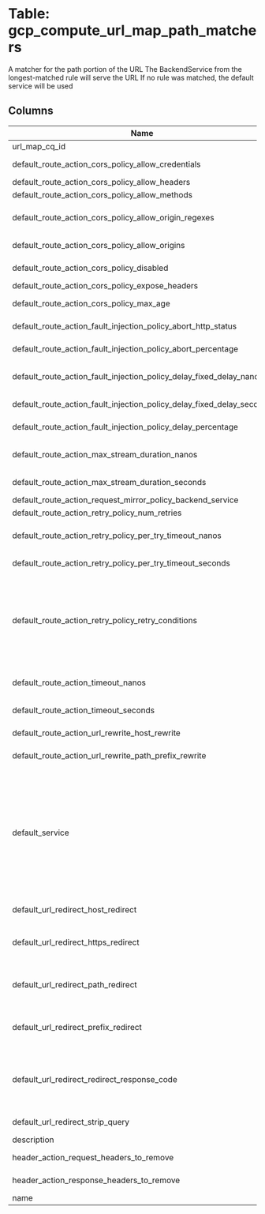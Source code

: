 
# Table: gcp_compute_url_map_path_matchers
A matcher for the path portion of the URL The BackendService from the longest-matched rule will serve the URL If no rule was matched, the default service will be used
## Columns
| Name        | Type           | Description  |
| ------------- | ------------- | -----  |
|url_map_cq_id|uuid|Unique CloudQuery ID of gcp_compute_url_maps table (FK)|
|default_route_action_cors_policy_allow_credentials|boolean|In response to a preflight request, setting this to true indicates that the actual request can include user credentials This translates to the Access-Control-Allow-Credentials header Default is false|
|default_route_action_cors_policy_allow_headers|text[]|Specifies the content for the Access-Control-Allow-Headers header|
|default_route_action_cors_policy_allow_methods|text[]|Specifies the content for the Access-Control-Allow-Methods header|
|default_route_action_cors_policy_allow_origin_regexes|text[]|Specifies the regualar expression patterns that match allowed origins For regular expression grammar please see githubcom/google/re2/wiki/Syntax An origin is allowed if it matches either an item in allowOrigins or an item in allowOriginRegexes|
|default_route_action_cors_policy_allow_origins|text[]|Specifies the list of origins that will be allowed to do CORS requests An origin is allowed if it matches either an item in allowOrigins or an item in allowOriginRegexes|
|default_route_action_cors_policy_disabled|boolean|If true, specifies the CORS policy is disabled The default value of false, which indicates that the CORS policy is in effect|
|default_route_action_cors_policy_expose_headers|text[]|Specifies the content for the Access-Control-Expose-Headers header|
|default_route_action_cors_policy_max_age|bigint|Specifies how long results of a preflight request can be cached in seconds This translates to the Access-Control-Max-Age header|
|default_route_action_fault_injection_policy_abort_http_status|bigint|The HTTP status code used to abort the request The value must be between 200 and 599 inclusive|
|default_route_action_fault_injection_policy_abort_percentage|float|The percentage of traffic (connections/operations/requests) which will be aborted as part of fault injection The value must be between 00 and 1000 inclusive|
|default_route_action_fault_injection_policy_delay_fixed_delay_nanos|bigint|Span of time that's a fraction of a second at nanosecond resolution Durations less than one second are represented with a 0 `seconds` field and a positive `nanos` field Must be from 0 to 999,999,999 inclusive|
|default_route_action_fault_injection_policy_delay_fixed_delay_seconds|bigint|Span of time at a resolution of a second Must be from 0 to 315,576,000,000 inclusive Note: these bounds are computed from: 60 sec/min * 60 min/hr * 24 hr/day * 365|
|default_route_action_fault_injection_policy_delay_percentage|float|The percentage of traffic (connections/operations/requests) on which delay will be introduced as part of fault injection The value must be between 00 and 1000 inclusive|
|default_route_action_max_stream_duration_nanos|bigint|Span of time that's a fraction of a second at nanosecond resolution Durations less than one second are represented with a 0 `seconds` field and a positive `nanos` field Must be from 0 to 999,999,999 inclusive|
|default_route_action_max_stream_duration_seconds|bigint|Span of time at a resolution of a second Must be from 0 to 315,576,000,000 inclusive Note: these bounds are computed from: 60 sec/min * 60 min/hr * 24 hr/day * 365|
|default_route_action_request_mirror_policy_backend_service|text|The full or partial URL to the BackendService resource being mirrored to|
|default_route_action_retry_policy_num_retries|bigint|Specifies the allowed number retries This number must be > 0 If not specified, defaults to 1|
|default_route_action_retry_policy_per_try_timeout_nanos|bigint|Span of time that's a fraction of a second at nanosecond resolution Durations less than one second are represented with a 0 `seconds` field and a positive `nanos` field Must be from 0 to 999,999,999 inclusive|
|default_route_action_retry_policy_per_try_timeout_seconds|bigint|Span of time at a resolution of a second Must be from 0 to 315,576,000,000 inclusive Note: these bounds are computed from: 60 sec/min * 60 min/hr * 24 hr/day * 365|
|default_route_action_retry_policy_retry_conditions|text[]|Specfies one or more conditions when this retry rule applies Valid values are: - 5xx: Loadbalancer will attempt a retry if the backend service responds with any 5xx response code, or if the backend service does not respond at all, example: disconnects, reset, read timeout, connection failure, and refused streams - gateway-error: Similar to 5xx, but only applies to response codes 502, 503 or 504 - - connect-failure: Loadbalancer will retry on failures connecting to backend services, for example due to connection timeouts - retriable-4xx: Loadbalancer will retry for retriable 4xx response codes Currently the only retriable error supported is 409 - refused-stream:Loadbalancer will retry if the backend service resets the stream with a REFUSED_STREAM error code This reset type indicates that it is safe to retry|
|default_route_action_timeout_nanos|bigint|Span of time that's a fraction of a second at nanosecond resolution Durations less than one second are represented with a 0 `seconds` field and a positive `nanos` field Must be from 0 to 999,999,999 inclusive|
|default_route_action_timeout_seconds|bigint|Span of time at a resolution of a second Must be from 0 to 315,576,000,000 inclusive Note: these bounds are computed from: 60 sec/min * 60 min/hr * 24 hr/day * 365|
|default_route_action_url_rewrite_host_rewrite|text|Prior to forwarding the request to the selected service, the request's host header is replaced with contents of hostRewrite The value must be between 1 and 255 characters|
|default_route_action_url_rewrite_path_prefix_rewrite|text|Prior to forwarding the request to the selected backend service, the matching portion of the request's path is replaced by pathPrefixRewrite The value must be between 1 and 1024 characters|
|default_service|text|The full or partial URL to the BackendService resource This will be used if none of the pathRules or routeRules defined by this PathMatcher are matched For example, the following are all valid URLs to a BackendService resource: - https://wwwgoogleapiscom/compute/v1/projects/project/global/backendServices/backendService  - compute/v1/projects/project/global/backendServices/backendService  - global/backendServices/backendService  If defaultRouteAction is additionally specified, advanced routing actions like URL Rewrites, etc take effect prior to sending the request to the backend However, if defaultService is specified, defaultRouteAction cannot contain any weightedBackendServices Conversely, if defaultRouteAction specifies any weightedBackendServices, defaultService must not be specified Only one of defaultService, defaultUrlRedirect  or defaultRouteActionweightedBackendService must be set Authorization requires one or more of the following Google IAM permissions on the specified resource default_service: - computebackendBucketsuse - computebackendServices|
|default_url_redirect_host_redirect|text|The host that will be used in the redirect response instead of the one that was supplied in the request The value must be between 1 and 255 characters|
|default_url_redirect_https_redirect|boolean|If set to true, the URL scheme in the redirected request is set to https If set to false, the URL scheme of the redirected request will remain the same as that of the request This must only be set for UrlMaps used in TargetHttpProxys Setting this true for TargetHttpsProxy is not permitted The default is set to false|
|default_url_redirect_path_redirect|text|The path that will be used in the redirect response instead of the one that was supplied in the request pathRedirect cannot be supplied together with prefixRedirect Supply one alone or neither If neither is supplied, the path of the original request will be used for the redirect The value must be between 1 and 1024 characters|
|default_url_redirect_prefix_redirect|text|The prefix that replaces the prefixMatch specified in the HttpRouteRuleMatch, retaining the remaining portion of the URL before redirecting the request prefixRedirect cannot be supplied together with pathRedirect Supply one alone or neither If neither is supplied, the path of the original request will be used for the redirect The value must be between 1 and 1024 characters|
|default_url_redirect_redirect_response_code|text|The HTTP Status code to use for this RedirectAction Supported values are: - MOVED_PERMANENTLY_DEFAULT, which is the default value and corresponds to 301 - FOUND, which corresponds to 302 - SEE_OTHER which corresponds to 303 - TEMPORARY_REDIRECT, which corresponds to 307 In this case, the request method will be retained - PERMANENT_REDIRECT, which corresponds to 308 In this case, the request method will be retained|
|default_url_redirect_strip_query|boolean|If set to true, any accompanying query portion of the original URL is removed prior to redirecting the request If set to false, the query portion of the original URL is retained The default is set to false|
|description|text|An optional description of this resource Provide this property when you create the resource|
|header_action_request_headers_to_remove|text[]|A list of header names for headers that need to be removed from the request prior to forwarding the request to the backendService|
|header_action_response_headers_to_remove|text[]|A list of header names for headers that need to be removed from the response prior to sending the response back to the client|
|name|text|The name to which this PathMatcher is referred by the HostRule|
